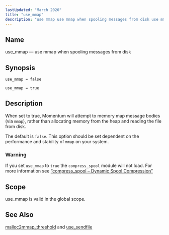 ```yaml
---
lastUpdated: "March 2020"
title: "use_mmap"
description: "use mmap use mmap when spooling messages from disk use mmap false use mmap true When set to true Momentum will attempt to memory map message bodies via mmap rather than allocating memory from the heap and reading the file from disk The default is false This option should be..."
---
```


<a name="conf.ref.use_mmap"></a> 
## Name

use_mmap — use mmap when spooling messages from disk

## Synopsis

`use_mmap = false`

`use_mmap = true`

<a name="idp27228400"></a> 
## Description

When set to true, Momentum will attempt to memory map message bodies (via `mmap`), rather than allocating memory from the heap and reading the file from disk.

The default is `false`. This option should be set dependent on the performance and stability of `mmap` on your system.

### Warning

If you set `use_mmap` to `true` the `compress_spool` module will not load. For more information see [“compress_spool – Dynamic Spool Compression”](/momentum/4/modules/compress-spool)

<a name="idp27235040"></a> 
## Scope

use_mmap is valid in the global scope.

<a name="idp27236864"></a> 
## See Also

[malloc2mmap_threshold](/momentum/4/config/ref-malloc-2-mmap-threshold) and [use_sendfile](/momentum/4/config/ref-use-sendfile)